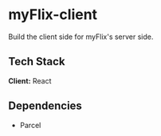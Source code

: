 # myFlix-client

Build the client side for myFlix's server side.

## Tech Stack

**Client:** React

## Dependencies

- Parcel
